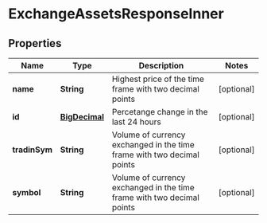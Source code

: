 # ExchangeAssetsResponseInner

## Properties
Name | Type | Description | Notes
------------ | ------------- | ------------- | -------------
**name** | **String** | Highest price of the time frame with two decimal points |  [optional]
**id** | [**BigDecimal**](BigDecimal.md) | Percetange change in the last 24 hours |  [optional]
**tradinSym** | **String** | Volume of currency exchanged in the time frame with two decimal points |  [optional]
**symbol** | **String** | Volume of currency exchanged in the time frame with two decimal points |  [optional]
